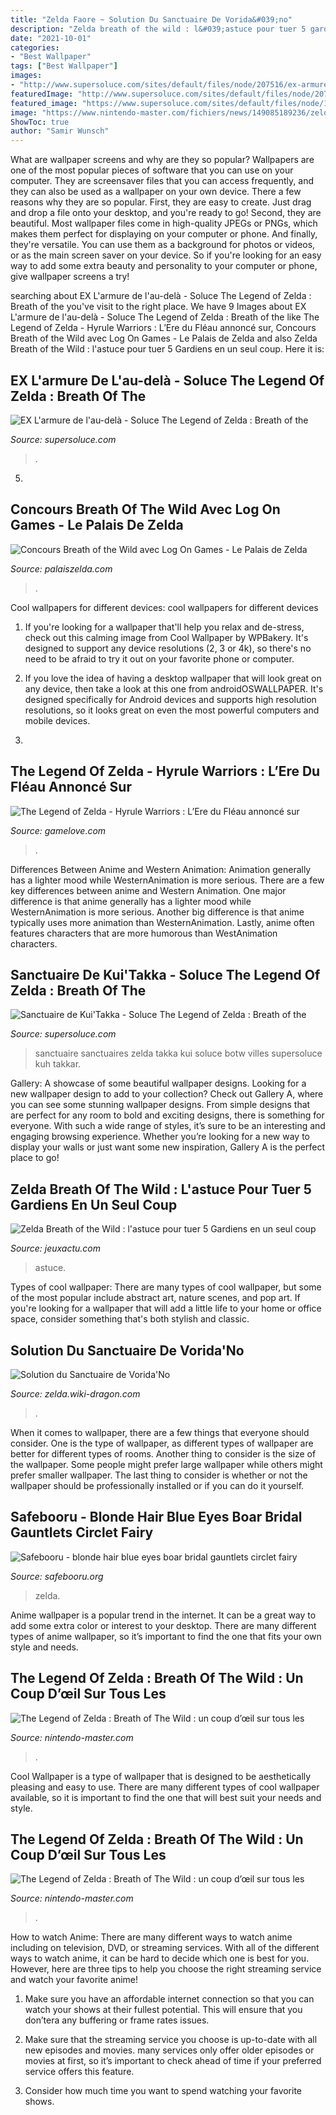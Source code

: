 ```yaml
---
title: "Zelda Faore ~ Solution Du Sanctuaire De Vorida&#039;no"
description: "Zelda breath of the wild : l&#039;astuce pour tuer 5 gardiens en un seul coup"
date: "2021-10-01"
categories:
- "Best Wallpaper"
tags: ["Best Wallpaper"]
images:
- "http://www.supersoluce.com/sites/default/files/node/207516/ex-armure-au-dela-017.jpg"
featuredImage: "http://www.supersoluce.com/sites/default/files/node/207516/ex-armure-au-dela-017.jpg"
featured_image: "https://www.supersoluce.com/sites/default/files/node/172616/sanctuaire-kui-takka-soluce-zelda-botw-001.jpg"
image: "https://www.nintendo-master.com/fichiers/news/149085189236/zelda-breath-wild-amiibo-outfits-4.jpg"
ShowToc: true
author: "Samir Wunsch"
---
```



What are wallpaper screens and why are they so popular?
Wallpapers are one of the most popular pieces of software that you can use on your computer. They are screensaver files that you can access frequently, and they can also be used as a wallpaper on your own device. There a few reasons why they are so popular. First, they are easy to create. Just drag and drop a file onto your desktop, and you're ready to go! Second, they are beautiful. Most wallpaper files come in high-quality JPEGs or PNGs, which makes them perfect for displaying on your computer or phone. And finally, they're versatile. You can use them as a background for photos or videos, or as the main screen saver on your device. So if you're looking for an easy way to add some extra beauty and personality to your computer or phone, give wallpaper screens a try!

	

		
searching about EX L&#039;armure de l&#039;au-delà - Soluce The Legend of Zelda : Breath of the you've visit to the right place. We have 9 Images about EX L&#039;armure de l&#039;au-delà - Soluce The Legend of Zelda : Breath of the like The Legend of Zelda - Hyrule Warriors : L’Ere du Fléau annoncé sur, Concours Breath of the Wild avec Log On Games - Le Palais de Zelda and also Zelda Breath of the Wild : l&#039;astuce pour tuer 5 Gardiens en un seul coup. Here it is:
		
    
## EX L&#039;armure De L&#039;au-delà - Soluce The Legend Of Zelda : Breath Of The

<img loading=lazy src="http://www.supersoluce.com/sites/default/files/node/207516/ex-armure-au-dela-017.jpg" onerror="this.onerror=null;this.src='https://tse2.mm.bing.net/th?id=OIP.f9dH5oA7zs8HzQL1IyNYAQHaEJ&amp;pid=15.1';" alt="EX L&#039;armure de l&#039;au-delà - Soluce The Legend of Zelda : Breath of the">

_Source: supersoluce.com_

>. 

	

5.

    
## Concours Breath Of The Wild Avec Log On Games - Le Palais De Zelda

<img loading=lazy src="https://www.palaiszelda.com/images/arts/furanSuwa_1.png" onerror="this.onerror=null;this.src='https://tse2.mm.bing.net/th?id=OIP.t8QZcSzs_dn6WDfqtet9awHaKc&amp;pid=15.1';" alt="Concours Breath of the Wild avec Log On Games - Le Palais de Zelda">

_Source: palaiszelda.com_

>. 

	

Cool wallpapers for different devices:
cool wallpapers for different devices 

1. If you're looking for a wallpaper that'll help you relax and de-stress, check out this calming image from Cool Wallpaper by WPBakery. It's designed to support any device resolutions (2, 3 or 4k), so there's no need to be afraid to try it out on your favorite phone or computer.

2. If you love the idea of having a desktop wallpaper that will look great on any device, then take a look at this one from androidOSWALLPAPER. It's designed specifically for Android devices and supports high resolution resolutions, so it looks great on even the most powerful computers and mobile devices.

3.

    
## The Legend Of Zelda - Hyrule Warriors : L’Ere Du Fléau Annoncé Sur

<img loading=lazy src="http://www.gamelove.com/sites/www.gamelove.com/files/news/listing/hyrule-warriors-ere-du-fleau-switch-image-list.jpg" onerror="this.onerror=null;this.src='https://tse1.mm.bing.net/th?id=OIP.dkiiaMLXYcgLU4yT_48dJwHaDV&amp;pid=15.1';" alt="The Legend of Zelda - Hyrule Warriors : L’Ere du Fléau annoncé sur">

_Source: gamelove.com_

>. 

	

Differences Between Anime and Western Animation: Animation generally has a lighter mood while WesternAnimation is more serious.
There are a few key differences between anime and Western Animation. One major difference is that anime generally has a lighter mood while WesternAnimation is more serious. Another big difference is that anime typically uses more animation than WesternAnimation. Lastly, anime often features characters that are more humorous than WestAnimation characters.

    
## Sanctuaire De Kui&#039;Takka - Soluce The Legend Of Zelda : Breath Of The

<img loading=lazy src="https://www.supersoluce.com/sites/default/files/node/172616/sanctuaire-kui-takka-soluce-zelda-botw-001.jpg" onerror="this.onerror=null;this.src='https://tse4.mm.bing.net/th?id=OIP.JNg4YjOY2V0xywy7d7r7jQHaEJ&amp;pid=15.1';" alt="Sanctuaire de Kui&#039;Takka - Soluce The Legend of Zelda : Breath of the">

_Source: supersoluce.com_

>sanctuaire sanctuaires zelda takka kui soluce botw villes supersoluce kuh takkar. 

	

Gallery: A showcase of some beautiful wallpaper designs.
Looking for a new wallpaper design to add to your collection? Check out Gallery A, where you can see some stunning wallpaper designs. From simple designs that are perfect for any room to bold and exciting designs, there is something for everyone. With such a wide range of styles, it’s sure to be an interesting and engaging browsing experience. Whether you’re looking for a new way to display your walls or just want some new inspiration, Gallery A is the perfect place to go!





	
	
    
## Zelda Breath Of The Wild : L&#039;astuce Pour Tuer 5 Gardiens En Un Seul Coup

<img loading=lazy src="https://i.jeuxactus.com/datas/jeux/t/h/the-legend-of-zelda-breath-of-the-wild/xl/the-legend-of-zelda-bre-58e2290f27751.jpg" onerror="this.onerror=null;this.src='https://tse4.mm.bing.net/th?id=OIP.jkhYmPjl_ugOSgyMIKCoygHaEd&amp;pid=15.1';" alt="Zelda Breath of the Wild : l&#039;astuce pour tuer 5 Gardiens en un seul coup">

_Source: jeuxactu.com_

>astuce. 

	

Types of cool wallpaper:
There are many types of cool wallpaper, but some of the most popular include abstract art, nature scenes, and pop art. If you're looking for a wallpaper that will add a little life to your home or office space, consider something that's both stylish and classic.

    
## Solution Du Sanctuaire De Vorida&#039;No

<img loading=lazy src="http://zelda.wiki-dragon.com/breathofthewild/img/91/sanctuaire-de-vorida-no_00.jpg" onerror="this.onerror=null;this.src='https://tse4.mm.bing.net/th?id=OIP.lLcUd0QskyzyygQ8BmHMIwHaEK&amp;pid=15.1';" alt="Solution du Sanctuaire de Vorida&#039;No">

_Source: zelda.wiki-dragon.com_

>. 

	

When it comes to wallpaper, there are a few things that everyone should consider. One is the type of wallpaper, as different types of wallpaper are better for different types of rooms. Another thing to consider is the size of the wallpaper. Some people might prefer large wallpaper while others might prefer smaller wallpaper. The last thing to consider is whether or not the wallpaper should be professionally installed or if you can do it yourself.

    
## Safebooru - Blonde Hair Blue Eyes Boar Bridal Gauntlets Circlet Fairy

<img loading=lazy src="https://fc05.deviantart.net/fs71/f/2013/185/1/7/the_legend_of_zelda___trouble_by_tommasorenieri-d6by5ys.jpg" onerror="this.onerror=null;this.src='https://tse2.mm.bing.net/th?id=OIP.8trKahm8t8DRwZ0Zm8McRQHaKe&amp;pid=15.1';" alt="Safebooru - blonde hair blue eyes boar bridal gauntlets circlet fairy">

_Source: safebooru.org_

>zelda. 

	

Anime wallpaper is a popular trend in the internet. It can be a great way to add some extra color or interest to your desktop. There are many different types of anime wallpaper, so it’s important to find the one that fits your own style and needs.

    
## The Legend Of Zelda : Breath Of The Wild : Un Coup D’œil Sur Tous Les

<img loading=lazy src="https://www.nintendo-master.com/fichiers/news/149085189236/zelda-breath-wild-amiibo-outfits-2.jpg" onerror="this.onerror=null;this.src='https://tse3.mm.bing.net/th?id=OIP.5wsdv9pvsWpfs9HOjAutEwHaEK&amp;pid=15.1';" alt="The Legend of Zelda : Breath of The Wild : un coup d’œil sur tous les">

_Source: nintendo-master.com_

>. 

	

Cool Wallpaper is a type of wallpaper that is designed to be aesthetically pleasing and easy to use. There are many different types of cool wallpaper available, so it is important to find the one that will best suit your needs and style.

    
## The Legend Of Zelda : Breath Of The Wild : Un Coup D’œil Sur Tous Les

<img loading=lazy src="https://www.nintendo-master.com/fichiers/news/149085189236/zelda-breath-wild-amiibo-outfits-4.jpg" onerror="this.onerror=null;this.src='https://tse4.mm.bing.net/th?id=OIP.Dl2hoDxqZjt3cPOvoXgAMQHaEK&amp;pid=15.1';" alt="The Legend of Zelda : Breath of The Wild : un coup d’œil sur tous les">

_Source: nintendo-master.com_

>. 

	

How to watch Anime: There are many different ways to watch anime including on television, DVD, or streaming services.
With all of the different ways to watch anime, it can be hard to decide which one is best for you. However, here are three tips to help you choose the right streaming service and watch your favorite anime!
1. Make sure you have an affordable internet connection so that you can watch your shows at their fullest potential. This will ensure that you don’tera any buffering or frame rates issues.

2. Make sure that the streaming service you choose is up-to-date with all new episodes and movies. many services only offer older episodes or movies at first, so it’s important to check ahead of time if your preferred service offers this feature.

3. Consider how much time you want to spend watching your favorite shows.

